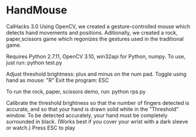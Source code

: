 # HandMouse
CalHacks 3.0
Using OpenCV, we created a gesture-controlled mouse which detects hand movements and positions. 
Aditionally, we created a rock, paper,scissors game which regonizes the gestures used in the traditional game. 


Requires Python 2.7.11, OpenCV 3.10, win32api for Python, numpy.
To use, just run:
        python test.py

Adjust threshold brightness: plus and minus on the num pad. 
Toggle using hand as mouse: "R"
Exit the program: ESC


To run the rock, paper, scissors demo, run:
        python rps.py

Calibrate the threshold brightness so that the number of fingers detected is accurate, and so that your hand is drawn solid white in the "Threshold" window. To be detected accurately, your hand must be completely surrounded in black. (Works best if you cover your wrist with a dark sleeve or watch.)
Press ESC to play

